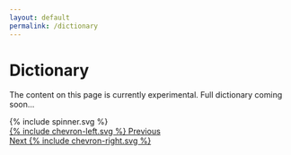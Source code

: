 ```yaml
---
layout: default
permalink: /dictionary
---
```


# Dictionary

The content on this page is currently experimental. Full dictionary coming soon...

<div id="dictionary-content" class="dictionary-content loading mb-36">
  {% include spinner.svg %}
</div>

<section id="dictionary-nav" class="hide flex justify-content-space-between align-items-center py-12">
  <div class="flex justify-content-flex-start">
    <a id="dictionary-prev-link" class="prev-next-link py-6 pl-4 pr-12 flex justify-content-space-between align-items-center flex-gap-1" href="#">
      {% include chevron-left.svg %}
      Previous
    </a>
  </div>

  <div class="flex justify-content-flex-end">
    <a id="dictionary-next-link" class="prev-next-link py-6 pr-4 pl-12 flex justify-content-space-between align-items-center flex-gap-1" href="#">
      Next
      {% include chevron-right.svg %}
    </a>
  </div>
</section>
